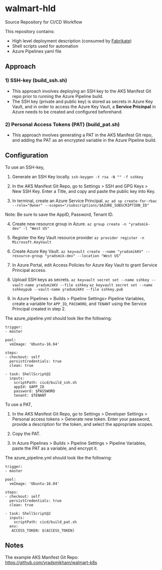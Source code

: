 # walmart-hld
Source Repository for CI/CD Workflow

This repository contains:
- High level deployment description (consumed by [Fabrikate](https://github.com/Microsoft/fabrikate))
- Shell scripts used for automation
- Azure Pipelines yaml file

## Approach

### 1) SSH-key (build_ssh.sh)
- This approach involves deploying an SSH key to the AKS Manifest Git repo prior to running the Azure Pipeline build.
- The SSH key (private and public key) is stored as secrets in Azure Key Vault, and in order to access the Azure Key Vault, a **Service Pricinpal** in Azure needs to be created and configured beforehand.

### 2) Personal Access Tokens (PAT) (build_pat.sh)
- This approach involves generating a PAT in the AKS Manifest Git repo, and adding the PAT as an encrypted variable in the Azure Pipeline build.

## Configuration

To use an SSH-key, 

1. Generate an SSH Key locally.
`ssh-keygen -t rsa -N "" -f sshkey`

2. In the AKS Manifest Git Repo, go to Settings > SSH and GPG Keys > New SSH Key. Enter a Title, and copy and paste the public key into Key.

3. In terminal, create an Azure Service Principal.
`az ad sp create-for-rbac --role="Owner" --scopes="/subscriptions/$AZURE_SUBSCRIPTION_ID"`

Note: Be sure to save the AppID, Password, Tenant ID.

4. Create new resource group in Azure.
`az group create -n "yradsmik-dev" -l "West US"`

5. Register the Key Vault resource provider
`az provider register -n Microsoft.KeyVault`

6. Create Azure Key Vault.
`az keyvault create --name "yradsmikKV" --resource-group "yradsmik-dev" --location "West US"`

7. In Azure Portal, edit Access Policies for Azure Key Vault to grant Service Principal access.

8. Upload SSH keys as secrets.
`az keyvault secret set --name sshkey --vault-name yradsmikKV --file sshkey`
`az keyvault secret set --name sshkeypub --vault-name yradsmikKV --file sshkey.pub`

9. In Azure Pipelines > Builds > Pipeline Settings> Pipeline Variables, create a variable for `APP_ID`, `PASSWORD`, and `TENANT` using the Service Principal created in step 2.

The azure_pipeline.yml should look like the following:

```
trigger:
- master

pool:
  vmImage: 'Ubuntu-16.04'

steps:
- checkout: self
  persistCredentials: true
  clean: true

- task: ShellScript@2
  inputs:
    scriptPath: cicd/build_ssh.sh
    appId: $APP_ID
    password: $PASSWORD
    tenant: $TENANT

```

To use a PAT,

1. In the AKS Manifest Git Repo, go to Settings > Developer Settings > Personal access tokens > Generate new token. Enter your password, provide a description for the token, and select the appropriate scopes.

2. Copy the PAT.

3. In Azure Pipelines > Builds > Pipeline Settings > Pipeline Variables, paste the PAT as a variable, and encrypt it.

The azure_pipeline.yml should look like the following:

```
trigger:
- master

pool:
  vmImage: 'Ubuntu-16.04'

steps:
- checkout: self
  persistCredentials: true
  clean: true

- task: ShellScript@2
  inputs:
    scriptPath: cicd/build_pat.sh
  env:
   ACCESS_TOKEN: $(ACCESS_TOKEN)

```

## Notes

The example AKS Manifest Git Repo: https://github.com/yradsmikham/walmart-k8s 
